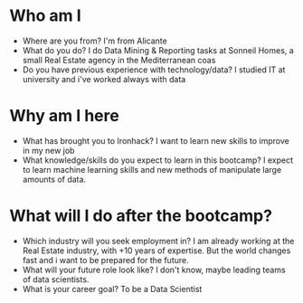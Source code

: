 # Who am I

* Where are you from?
    I'm from Alicante
* What do you do?
    I do Data Mining & Reporting tasks at Sonneil Homes, a small Real Estate agency in the Mediterranean coas
* Do you have previous experience with technology/data?
    I studied IT at university and i've worked always with data

# Why am I here

* What has brought you to Ironhack?
    I want to learn new skills to improve in my new job
* What knowledge/skills do you expect to learn in this bootcamp?
    I expect to learn machine learning skills and new methods of manipulate large amounts of data.

# What will I do after the bootcamp?

* Which industry will you seek employment in?
    I am already working at the Real Estate industry, with +10 years of expertise. But the world changes fast and i want to be prepared for the future.
* What will your future role look like?
    I don't know, maybe leading teams of data scientists.
* What is your career goal?
    To be a Data Scientist